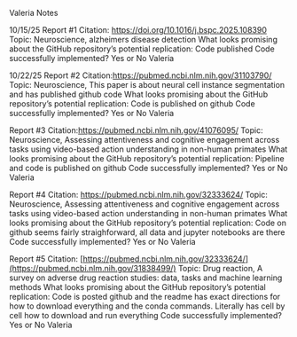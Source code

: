Valeria Notes

10/15/25
Report #1
Citation: https://doi.org/10.1016/j.bspc.2025.108390
Topic: Neuroscience, alzheimers disease detection
What looks promising about the GitHub repository’s potential replication: Code published 
Code successfully implemented? Yes or No
Valeria



10/22/25
Report #2
Citation:https://pubmed.ncbi.nlm.nih.gov/31103790/
Topic: Neuroscience, This paper is about neural cell instance segmentation and has published github code
What looks promising about the GitHub repository’s potential replication: Code is published on github
Code successfully implemented? Yes or No
Valeria

Report #3
Citation:https://pubmed.ncbi.nlm.nih.gov/41076095/
Topic: Neuroscience, Assessing attentiveness and cognitive engagement across tasks using video-based action understanding in non-human primates
What looks promising about the GitHub repository’s potential replication: Pipeline and code is published on github
Code successfully implemented? Yes or No
Valeria


Report #4
Citation: https://pubmed.ncbi.nlm.nih.gov/32333624/
Topic: Neuroscience, Assessing attentiveness and cognitive engagement across tasks using video-based action understanding in non-human primates
What looks promising about the GitHub repository’s potential replication: Code on github seems fairly straighforward, all data and jupyter notebooks are there
Code successfully implemented? Yes or No
Valeria

Report #5 
Citation: [https://pubmed.ncbi.nlm.nih.gov/32333624/](https://pubmed.ncbi.nlm.nih.gov/31838499/)
Topic: Drug reaction, A survey on adverse drug reaction studies: data, tasks and machine learning methods
What looks promising about the GitHub repository’s potential replication: Code is posted github and the readme has exact directions for how to download everything and the conda commands. Literally has cell by cell how to download and run everything
Code successfully implemented? Yes or No 
Valeria



